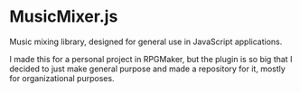 # MusicMixer.js

Music mixing library, designed for general use in JavaScript applications.

I made this for a personal project in RPGMaker, but the plugin is so big that I decided to just make general purpose and made a repository for it, mostly for organizational purposes.
